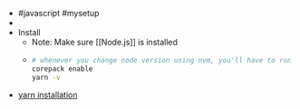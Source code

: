 - #javascript #mysetup
-
- Install
	- Note: Make sure [[Node.js]] is installed
	- ```bash
	  # whenever you change node version using nvm, you'll have to run the following command
	  corepack enable
	  yarn -v
	  ```
- [yarn installation](https://yarnpkg.com/getting-started/install)
